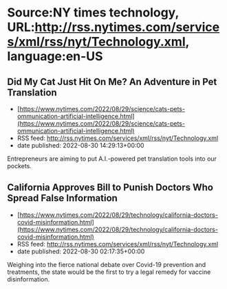 # Source:NY times technology, URL:http://rss.nytimes.com/services/xml/rss/nyt/Technology.xml, language:en-US

## Did My Cat Just Hit On Me? An Adventure in Pet Translation
 - [https://www.nytimes.com/2022/08/29/science/cats-pets-ommunication-artificial-intelligence.html](https://www.nytimes.com/2022/08/29/science/cats-pets-ommunication-artificial-intelligence.html)
 - RSS feed: http://rss.nytimes.com/services/xml/rss/nyt/Technology.xml
 - date published: 2022-08-30 14:29:13+00:00

Entrepreneurs are aiming to put A.I.-powered pet translation tools into our pockets.

## California Approves Bill to Punish Doctors Who Spread False Information
 - [https://www.nytimes.com/2022/08/29/technology/california-doctors-covid-misinformation.html](https://www.nytimes.com/2022/08/29/technology/california-doctors-covid-misinformation.html)
 - RSS feed: http://rss.nytimes.com/services/xml/rss/nyt/Technology.xml
 - date published: 2022-08-30 02:17:35+00:00

Weighing into the fierce national debate over Covid-19 prevention and treatments, the state would be the first to try a legal remedy for vaccine disinformation.

